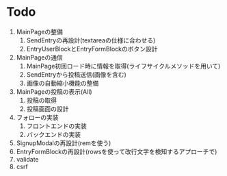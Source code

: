 # Todo
1. MainPageの整備
    1. SendEntryの再設計(textareaの仕様に合わせる)
    1. EntryUserBlockとEntryFormBlockのボタン設計
1. MainPageの通信
    1. MainPage初回ロード時に情報を取得(ライフサイクルメソッドを用いて)
    1. SendEntryから投稿送信(画像を含む)
    1. 画像の自動縮小機能の整備
1. MainPageの投稿の表示(All)
    1. 投稿の取得
    1. 投稿画面の設計
1. フォローの実装
    1. フロントエンドの実装
    1. バックエンドの実装
1. SignupModalの再設計(remを使う)
1. EntryFormBlockの再設計(rowsを使って改行文字を検知するアプローチで)
1. validate
1. csrf
